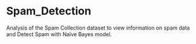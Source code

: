 # Spam_Detection
Analysis of the Spam Collection dataset to view information on spam data and Detect Spam with Naïve Bayes model.
